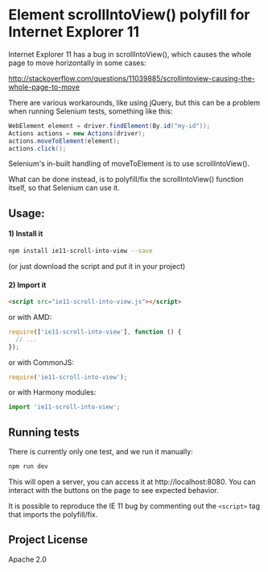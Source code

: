 # Element scrollIntoView() polyfill for Internet Explorer 11

Internet Explorer 11 has a bug in scrollIntoView(), which causes the whole page to move horizontally
in some cases:

http://stackoverflow.com/questions/11039885/scrollintoview-causing-the-whole-page-to-move

There are various workarounds, like using jQuery, but this can be a problem when running Selenium tests, something like this:

```java
WebElement element = driver.findElement(By.id("my-id"));
Actions actions = new Actions(driver);
actions.moveToElement(element);
actions.click();
```

Selenium's in-built handling of moveToElement is to use scrollIntoView().

What can be done instead, is to polyfill/fix the scrollIntoView() function itself, so that Selenium
can use it.

## Usage:

#### 1) Install it

```sh
npm install ie11-scroll-into-view --save
```

(or just download the script and put it in your project)

#### 2) Import it
```html
<script src="ie11-scroll-into-view.js"></script>
```

or with AMD:

```javascript
require(['ie11-scroll-into-view'], function () {
  // ...
});
```

or with CommonJS:


```javascript
require('ie11-scroll-into-view');
```

or with Harmony modules:

```javascript
import 'ie11-scroll-into-view';
```

## Running tests

There is currently only one test, and we run it manually:

```bash
npm run dev
```

This will open a server, you can access it at
http://localhost:8080. You can interact with the
buttons on the page to see expected behavior.

It is possible to reproduce the IE 11 bug by
commenting out the `<script>` tag that imports
the polyfill/fix.


## Project License

Apache 2.0
